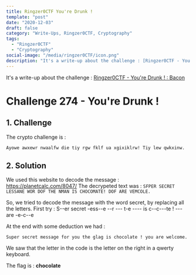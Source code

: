 ```yaml
---
title: Ringzer0CTF You're Drunk !
template: "post"
date: "2020-12-03"
draft: false
category: "Write-Ups, Ringzer0CTF, Cryptography"
tags:
  - "Ringzer0CTF"
  - "Cryptography"
social-image: "/media/ringzer0CTF/icon.png"
description: "It's a write-up about the challenge : [Ringzer0CTF - You're Drunk ! : Bacon](https://ringzer0ctf.com/challenges/274)"
---
```


It's a write-up about the challenge : [Ringzer0CTF - You're Drunk ! : Bacon](https://ringzer0ctf.com/challenges/274)

# Challenge 274 - You're Drunk !

## 1. Challenge 

The crypto challenge is : 

```Ayowe awxewr nwaalfw die tiy rgw fklf ua xgixiklrw! Tiy lew qwkxinw.```

## 2. Solution 

We used this website to decode the message :
https://planetcalc.com/8047/
The decrypeted text was :
`SFPER SECRET LESSANE WOR DOF THE NMAN IS CHOCOMATE! DOF ARE VEMCOLE.`

So, we tried to decode the message with the word secret, by replacing all the letters.
First try : 
S--er secret -ess--e --r --- t-e ---- is c--c---te ! --- are -e-c--e

At the end with some deduction we had :

```Super secret message for you the glag is chocolate ! you are welcome.```

We saw that the letter in the code is the letter on the right in a qwerty keyboard.

The flag is : **chocolate**